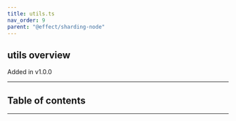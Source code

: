 ```yaml
---
title: utils.ts
nav_order: 9
parent: "@effect/sharding-node"
---
```


## utils overview

Added in v1.0.0

---

<h2 class="text-delta">Table of contents</h2>

---
